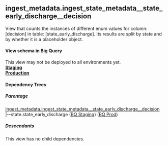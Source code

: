 ## ingest_metadata.ingest_state_metadata__state_early_discharge__decision
View that counts the instances of
 different enum values for column: [decision] in table: [state_early_discharge]. Its results are
  split by state and by whether it is a placeholder object.

#### View schema in Big Query
This view may not be deployed to all environments yet.<br/>
[**Staging**](https://console.cloud.google.com/bigquery?pli=1&p=recidiviz-staging&page=table&project=recidiviz-staging&d=ingest_metadata&t=ingest_state_metadata__state_early_discharge__decision)
<br/>
[**Production**](https://console.cloud.google.com/bigquery?pli=1&p=recidiviz-123&page=table&project=recidiviz-123&d=ingest_metadata&t=ingest_state_metadata__state_early_discharge__decision)
<br/>

#### Dependency Trees

##### Parentage
[ingest_metadata.ingest_state_metadata\__state_early_discharge\__decision](../ingest_metadata/ingest_state_metadata__state_early_discharge__decision.md) <br/>
|--state.state_early_discharge ([BQ Staging](https://console.cloud.google.com/bigquery?pli=1&p=recidiviz-staging&page=table&project=recidiviz-staging&d=state&t=state_early_discharge)) ([BQ Prod](https://console.cloud.google.com/bigquery?pli=1&p=recidiviz-123&page=table&project=recidiviz-123&d=state&t=state_early_discharge)) <br/>


##### Descendants
This view has no child dependencies.
